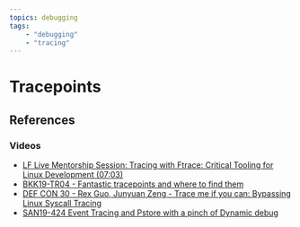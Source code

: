 ```yaml
---
topics: debugging
tags:
    - "debugging"
    - "tracing"
---
```


# Tracepoints

## References

### Videos

- [LF Live Mentorship Session: Tracing with Ftrace: Critical Tooling for Linux Development (07:03)](https://youtu.be/mlxqpNvfvEQ?si=kws9zCawUtZcS0kg&t=423)
- [BKK19-TR04 - Fantastic tracepoints and where to find them](https://youtu.be/NNBnYJdyTwg)
- [DEF CON 30 - Rex Guo, Junyuan Zeng - Trace me if you can: Bypassing Linux Syscall Tracing](https://youtu.be/yFl_ScKA300)
- [SAN19-424 Event Tracing and Pstore with a pinch of Dynamic debug](https://youtu.be/pPurUA6ybSc)

